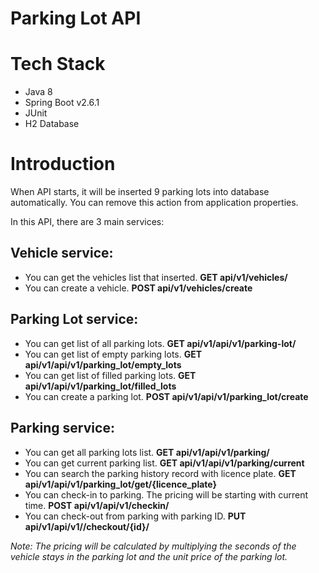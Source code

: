 # Parking Lot API

# Tech Stack

- Java 8
- Spring Boot v2.6.1
- JUnit
- H2 Database

# Introduction

When API starts, it will be inserted 9 parking lots into database automatically. You can remove this
action from application properties.

In this API, there are 3 main services:

## Vehicle service:

- You can get the vehicles list that inserted. **GET api/v1/vehicles/**
- You can create a vehicle. **POST api/v1/vehicles/create**

## Parking Lot service:

- You can get list of all parking lots. **GET api/v1/api/v1/parking-lot/**
- You can get list of empty parking lots. **GET api/v1/api/v1/parking_lot/empty_lots**
- You can get list of filled parking lots. **GET api/v1/api/v1/parking_lot/filled_lots**
- You can create a parking lot. **POST api/v1/api/v1/parking_lot/create**

## Parking service:

- You can get all parking lots list. **GET api/v1/api/v1/parking/**
- You can get current parking list. **GET api/v1/api/v1/parking/current**
- You can search the parking history record with licence plate. **GET api/v1/api/v1/parking_lot/get/{licence_plate}**
- You can check-in to parking. The pricing will be starting with current time. **POST api/v1/api/v1/checkin/**
- You can check-out from parking with parking ID. **PUT api/v1/api/v1//checkout/{id}/**


*Note: The pricing will be calculated by multiplying the seconds of the vehicle stays in the parking lot and the unit price of the parking lot.*
